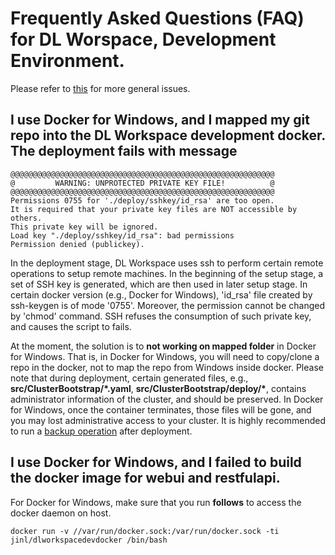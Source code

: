 # Frequently Asked Questions (FAQ) for DL Worspace, Development Environment.  

Please refer to [this](../knownissues/Readme.md) for more general issues. 

## I use Docker for Windows, and I mapped my git repo into the DL Workspace development docker. The deployment fails with message 

```
@@@@@@@@@@@@@@@@@@@@@@@@@@@@@@@@@@@@@@@@@@@@@@@@@@@@@@@@@@@
@         WARNING: UNPROTECTED PRIVATE KEY FILE!          @
@@@@@@@@@@@@@@@@@@@@@@@@@@@@@@@@@@@@@@@@@@@@@@@@@@@@@@@@@@@
Permissions 0755 for './deploy/sshkey/id_rsa' are too open.
It is required that your private key files are NOT accessible by others.
This private key will be ignored.
Load key "./deploy/sshkey/id_rsa": bad permissions
Permission denied (publickey).
```

In the deployment stage, DL Workspace uses ssh to perform certain remote operations to setup remote machines. In the beginning of the setup stage, a set of SSH key is generated, which are then used in later setup stage. In certain docker version (e.g., Docker for Windows), 'id_rsa' file created by ssh-keygen is of mode '0755'. Moreover, the permission cannot be changed by 'chmod' command. SSH refuses the consumption of such private key, and causes the script to fails. 

At the moment, the solution is to **not working on mapped folder** in Docker for Windows. That is, in Docker for Windows, you will need to copy/clone a repo in the docker, not to map the repo from Windows inside docker. Please note that during deployment, certain generated files, e.g., __src/ClusterBootstrap/*.yaml__, __src/ClusterBootstrap/deploy/*__, contains administrator information of the cluster, and should be preserved. In Docker for Windows, once the container terminates, those files will be gone, and you may lost administrative access to your cluster. It is highly recommended to run a [backup operation](../deployment/Backup.md) after deployment. 

## I use Docker for Windows, and I failed to build the docker image for webui and restfulapi. 

  For Docker for Windows, make sure that you run __follows__ to access the docker daemon on host. 

  ```
  docker run -v //var/run/docker.sock:/var/run/docker.sock -ti jinl/dlworkspacedevdocker /bin/bash
  ```
